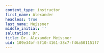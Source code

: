 ```yaml
---
content_type: instructor
first_name: Alexander
headless: true
last_name: Meissner
middle_initial: ''
salutation: Dr.
title: Dr. Alexander Meissner
uid: 109e34bf-5f10-4161-38c7-f46a501151f7
---
```

